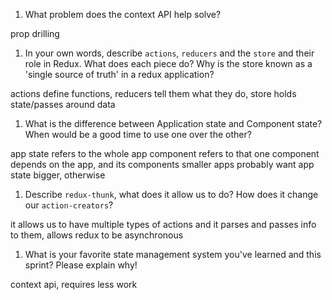1. What problem does the context API help solve?

prop drilling

1. In your own words, describe `actions`, `reducers` and the `store` and their role in Redux. What does each piece do? Why is the store known as a 'single source of truth' in a redux application?

actions define functions, reducers tell them what they do, store holds state/passes around data

1. What is the difference between Application state and Component state? When would be a good time to use one over the other?

app state refers to the whole app
component refers to that one component
depends on the app, and its components
smaller apps probably want app state
bigger, otherwise

1. Describe `redux-thunk`, what does it allow us to do? How does it change our `action-creators`?

it allows us to have multiple types of actions and it parses and passes info to them, allows redux to be asynchronous

1. What is your favorite state management system you've learned and this sprint? Please explain why!

context api, requires less work